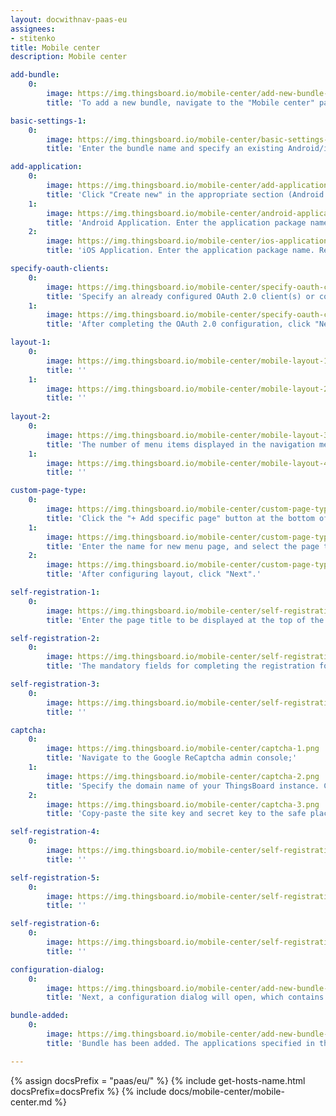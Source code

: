 ```yaml
---
layout: docwithnav-paas-eu
assignees:
- stitenko
title: Mobile center
description: Mobile center

add-bundle:
    0:
        image: https://img.thingsboard.io/mobile-center/add-new-bundle-1-pe.png
        title: 'To add a new bundle, navigate to the "Mobile center" page and click the "+ Add bundle" button in the upper-right corner of the window.'

basic-settings-1:
    0:
        image: https://img.thingsboard.io/mobile-center/basic-settings-1-pe.png
        title: 'Enter the bundle name and specify an existing Android/iOS mobile application(s), or create a new one. Then, click "Next".'

add-application:
    0:
        image: https://img.thingsboard.io/mobile-center/add-application-1-pe.png
        title: 'Click "Create new" in the appropriate section (Android Application or iOS Application);'
    1:
        image: https://img.thingsboard.io/mobile-center/android-application-2-pe.png
        title: 'Android Application. Enter the application package name. Remember autogenerated "Application Secret" or input your own. Specify application statuses. Optionally, specify the minimum and latest application versions along with release notes for each. Specify store information: link to the ThingsBoard PE Mobile Application in the Google Play Store, and SHA256 certificate fingerprints. Click "Add".'
    2:
        image: https://img.thingsboard.io/mobile-center/ios-application-2-pe.png
        title: 'iOS Application. Enter the application package name. Remember autogenerated "Application Secret" or input your own. Specify application statuses. Optionally, specify the minimum and latest application versions along with release notes for each. Specify store information: link to the ThingsBoard PE Mobile Application in the App Store, and App ID. Click "Add".'

specify-oauth-clients:
    0:
        image: https://img.thingsboard.io/mobile-center/specify-oauth-clients-1-pe.png
        title: 'Specify an already configured OAuth 2.0 client(s) or configure a new one;'
    1:
        image: https://img.thingsboard.io/mobile-center/specify-oauth-clients-2-pe.png
        title: 'After completing the OAuth 2.0 configuration, click "Next".'

layout-1:
    0:
        image: https://img.thingsboard.io/mobile-center/mobile-layout-1-pe.png
        title: ''
    1:
        image: https://img.thingsboard.io/mobile-center/mobile-layout-2-pe.png
        title: ''
        
layout-2:
    0:
        image: https://img.thingsboard.io/mobile-center/mobile-layout-3-pe.png
        title: 'The number of menu items displayed in the navigation menu of the mobile app depends on the screen size of your mobile device. Items that do not fit in the bottom navigation menu will be available under the "More" page.'
    1:
        image: https://img.thingsboard.io/mobile-center/mobile-layout-4-pe.png
        title: ''

custom-page-type:
    0:
        image: https://img.thingsboard.io/mobile-center/custom-page-type-1-pe.png
        title: 'Click the "+ Add specific page" button at the bottom of the page or between existing menu items;'
    1:
        image: https://img.thingsboard.io/mobile-center/custom-page-type-2-pe.png
        title: 'Enter the name for new menu page, and select the page type. Depending on the selected page type, specify a dashboard, path, or external URL. Click "Add".'
    2:
        image: https://img.thingsboard.io/mobile-center/custom-page-type-3-pe.png
        title: 'After configuring layout, click "Next".'

self-registration-1:
    0:
        image: https://img.thingsboard.io/mobile-center/self-registration-1-pe.png
        title: 'Enter the page title to be displayed at the top of the registration page. It serves as a header to indicate the purpose of the form to users. Specify the recipients that will receive notifications about new user registrations. Specify the redirect settings: Application URL Scheme, and Application URL Hostname;'

self-registration-2:
    0:
        image: https://img.thingsboard.io/mobile-center/self-registration-2-pe.png
        title: 'The mandatory fields for completing the registration form are email, password, and repeat password. If needed, specify additional fields;'

self-registration-3:
    0:
        image: https://img.thingsboard.io/mobile-center/self-registration-3-pe.png
        title: ''

captcha:
    0:
        image: https://img.thingsboard.io/mobile-center/captcha-1.png
        title: 'Navigate to the Google ReCaptcha admin console;'
    1:
        image: https://img.thingsboard.io/mobile-center/captcha-2.png
        title: 'Specify the domain name of your ThingsBoard instance. Choose reCAPTCHA type;'
    2:
        image: https://img.thingsboard.io/mobile-center/captcha-3.png
        title: 'Copy-paste the site key and secret key to the safe place.'

self-registration-4:
    0:
        image: https://img.thingsboard.io/mobile-center/self-registration-4-pe.png
        title: ''

self-registration-5:
    0:
        image: https://img.thingsboard.io/mobile-center/self-registration-5-pe.png
        title: ''

self-registration-6:
    0:
        image: https://img.thingsboard.io/mobile-center/self-registration-6-pe.png
        title: ''

configuration-dialog:
    0:
        image: https://img.thingsboard.io/mobile-center/add-new-bundle-2-pe.png
        title: 'Next, a configuration dialog will open, which contains the basic configuration settings for the ThingsBoard PE Mobile Application.'

bundle-added:
    0:
        image: https://img.thingsboard.io/mobile-center/add-new-bundle-3-pe.png
        title: 'Bundle has been added. The applications specified in the bundle now use the defined settings.'

---
```


{% assign docsPrefix = "paas/eu/" %}
{% include get-hosts-name.html docsPrefix=docsPrefix %}
{% include docs/mobile-center/mobile-center.md %}